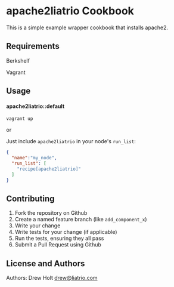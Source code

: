 apache2liatrio Cookbook
========================
This is a simple example wrapper cookbook that installs apache2.

Requirements
------------
Berkshelf

Vagrant

Usage
-----
#### apache2liatrio::default

`vagrant up`

or 

Just include `apache2liatrio` in your node's `run_list`:

```json
{
  "name":"my_node",
  "run_list": [
    "recipe[apache2liatrio]"
  ]
}
```

Contributing
------------
1. Fork the repository on Github
2. Create a named feature branch (like `add_component_x`)
3. Write your change
4. Write tests for your change (if applicable)
5. Run the tests, ensuring they all pass
6. Submit a Pull Request using Github

License and Authors
-------------------
Authors: Drew Holt <drew@liatrio.com>
